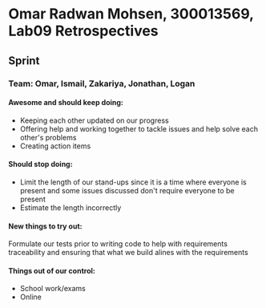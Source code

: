 # Omar Radwan Mohsen, 300013569, Lab09 Retrospectives
## Sprint
### Team: Omar, Ismail, Zakariya, Jonathan, Logan
#### Awesome and should keep doing:
- Keeping each other updated on our progress
- Offering help and working together to tackle issues and help solve each other's problems
- Creating action items
#### Should stop doing:
- Limit the length of our stand-ups since it is a time where everyone is present and some issues discussed don't require everyone to be present
- Estimate the length incorrectly
#### New things to try out:
Formulate our tests prior to writing code to help with requirements traceability and ensuring that what we build alines with the requirements
#### Things out of our control:
- School work/exams
- Online